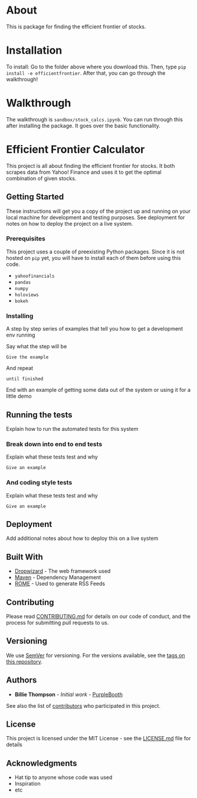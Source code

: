 # About
This is package for finding the efficient frontier of stocks.

# Installation
To install: Go to the folder above where you download this. Then, type
`pip install -e efficientfrontier`. After that, you can go through the 
walkthrough!

# Walkthrough
The walkthrough is `sandbox/stock_calcs.ipynb`. You can run through this after
installing the package. It goes over the basic functionality.


# Efficient Frontier Calculator

This project is all about finding the efficient frontier for stocks. It both scrapes data from Yahoo! Finance and uses it to get the optimal combination of given stocks. 

## Getting Started

These instructions will get you a copy of the project up and running on your local machine for development and testing purposes. See deployment for notes on how to deploy the project on a live system.

### Prerequisites

This project uses a couple of preexisting Python packages. Since it is not hosted on `pip` yet, you will have to install each of them before using this code.
* `yahoofinancials`
* `pandas`
* `numpy`
* `holoviews` 
* `bokeh`


### Installing

A step by step series of examples that tell you how to get a development env running

Say what the step will be

```
Give the example
```

And repeat

```
until finished
```

End with an example of getting some data out of the system or using it for a little demo

## Running the tests

Explain how to run the automated tests for this system

### Break down into end to end tests

Explain what these tests test and why

```
Give an example
```

### And coding style tests

Explain what these tests test and why

```
Give an example
```

## Deployment

Add additional notes about how to deploy this on a live system

## Built With

* [Dropwizard](http://www.dropwizard.io/1.0.2/docs/) - The web framework used
* [Maven](https://maven.apache.org/) - Dependency Management
* [ROME](https://rometools.github.io/rome/) - Used to generate RSS Feeds

## Contributing

Please read [CONTRIBUTING.md](https://gist.github.com/PurpleBooth/b24679402957c63ec426) for details on our code of conduct, and the process for submitting pull requests to us.

## Versioning

We use [SemVer](http://semver.org/) for versioning. For the versions available, see the [tags on this repository](https://github.com/your/project/tags). 

## Authors

* **Billie Thompson** - *Initial work* - [PurpleBooth](https://github.com/PurpleBooth)

See also the list of [contributors](https://github.com/your/project/contributors) who participated in this project.

## License

This project is licensed under the MIT License - see the [LICENSE.md](LICENSE.md) file for details

## Acknowledgments

* Hat tip to anyone whose code was used
* Inspiration
* etc
